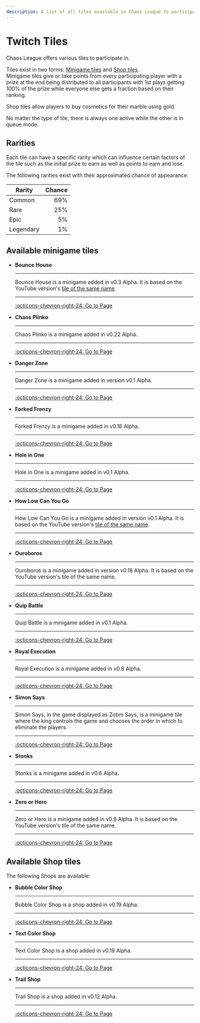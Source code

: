 ```yaml
---
description: A list of all tiles available in Chaos League to participate in.
---
```


# Twitch Tiles

Chaos League offers various tiles to participate in.

Tiles exist in two forms: [Minigame tiles](#available-minigame-tiles) and [Shop tiles](#available-shop-tiles).  
Minigame tiles give or take points from every participating player with a prize at the end being distributed to all participants with 1st plays getting 100% of the prize while everyone else gets a fraction based on their ranking.

Shop tiles allow players to buy cosmetics for their marble using gold.

No matter the type of tile, there is always one active while the other is in queue mode.

## Rarities

Each tile can have a specific rarity which can influence certain factors of the tile such as the initial prize to earn as well as points to earn and lose.

The following rarities exist with their approximated chance of appearance:

| Rarity    | Chance |
|-----------|-------:|
| Common    | 69%    |
| Rare      | 25%    |
| Epic      | 5%     |
| Legendary | 1%     |


## Available minigame tiles

<div class="grid cards" markdown>

-   **Bounce House**
    
    ----
    
    Bounce House is a minigame added in v0.3 Alpha. It is based on the YouTube version's [tile of the same name](../youtube-minigames/common/bounce-house.md).
    
    ----
    
    [:octicons-chevron-right-24: Go to Page](minigames/bounce-house.md)

-   **Chaos Plinko**
    
    ----
    
    Chaos Plinko is a minigame added in v0.22 Alpha.
    
    ----
    
    [:octicons-chevron-right-24: Go to Page](minigames/chaos-plinko.md)

-   **Danger Zone**
    
    ----
    
    Danger Zone is a minigame added in version v0.1 Alpha.
    
    ----
    
    [:octicons-chevron-right-24: Go to Page](minigames/danger-zone.md)

-   **Forked Frenzy**
    
    ----
    
    Forked Frenzy is a minigame added in v0.16 Alpha.
    
    ----
    
    [:octicons-chevron-right-24: Go to Page](minigames/forked-frenzy.md)
    
-   **Hole in One**
    
    ----
    
    Hole in One is a minigame added in v0.1 Alpha.
    
    ----
    
    [:octicons-chevron-right-24: Go to Page](minigames/hole-in-one.md)

-   **How Low Can You Go**
    
    ----
    
    How Low Can You Go is a minigame added in version v0.1 Alpha. It is based on the YouTube version's [tile of the same name](../youtube-minigames/common/how-low-can-you-go.md).
    
    ----
    
    [:octicons-chevron-right-24: Go to Page](minigames/how-low-can-you-go.md)

-   **Ouroboros**
    
    ----
    
    Ouroboros is a minigame added in version v0.18 Alpha. It is based on the YouTube version's tile of the same name.
    
    ----
    
    [:octicons-chevron-right-24: Go to Page](minigames/ouroboros.md)

-   **Quip Battle**
    
    ----
    
    Quip Battle is a minigame added in v0.1 Alpha.
    
    ----
    
    [:octicons-chevron-right-24: Go to Page](minigames/quip-battle.md)

-   **Royal Execution**
    
    ----
    
    Royal Execution is a minigame added in v0.8 Alpha.
    
    ----
    
    [:octicons-chevron-right-24: Go to Page](minigames/royal-execution.md)

-   **Simon Says**
    
    ----
    
    Simon Says, in the game displayed as Zobm Says, is a minigame tile where the king controls the game and chooses the order in which to eliminate the players.
    
    ----
    
    [:octicons-chevron-right-24: Go to Page](minigames/simon-says.md)

-   **Stonks**
    
    ----
    
    Stonks is a minigame added in v0.6 Alpha.
    
    ----
    
    [:octicons-chevron-right-24: Go to Page](minigames/stonks.md)

-   **Zero or Hero**
    
    ----
    
    Zero or Hero is a minigame added in v0.9 Alpha. It is based on the YouTube version's tile of the same name.
    
    ----
    
    [:octicons-chevron-right-24: Go to Page](minigames/zero-or-hero.md)

</div>

## Available Shop tiles

The following Shops are available:

<div class="grid cards" markdown>
    
-   **Bubble Color Shop**
    
    ----
    
    Bubble Color Shop is a shop added in v0.19 Alpha.
    
    ----
    
    [:octicons-chevron-right-24: Go to Page](shops/bubble-color-shop.md)
    
-   **Text Color Shop**
    
    ----
    
    Text Color Shop is a shop added in v0.19 Alpha.
    
    ----
    
    [:octicons-chevron-right-24: Go to Page](shops/text-color-shop.md)
    
-   **Trail Shop**
    
    ----
    
    Trail Shop is a shop added in v0.12 Alpha.
    
    ----
    
    [:octicons-chevron-right-24: Go to Page](shops/trail-shop.md)

</div>